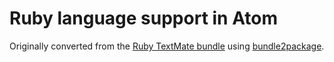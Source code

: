 # Ruby language support in Atom

Originally converted from the [Ruby TextMate bundle](https://github.com/textmate/ruby.tmbundle)
using [bundle2package](https://github.com/atom/bundle2package).
